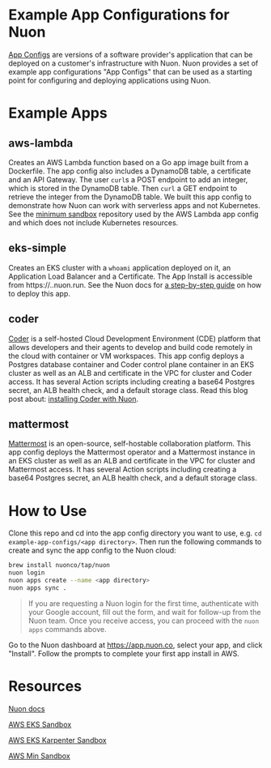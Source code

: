 # Example App Configurations for Nuon

[App Configs](https://docs.nuon.co/concepts/apps) are versions of a software provider's application that can be deployed on a customer's infrastructure with Nuon. Nuon provides a set of example app configurations "App Configs" that can be used as a starting point for configuring and deploying applications using Nuon.

# Example Apps

## aws-lambda

Creates an AWS Lambda function based on a Go app image built from a Dockerfile. The app config also includes a DynamoDB table, a certificate and an API Gateway. The user `curl`s a POST endpoint to add an integer, which is stored in the DynamoDB table. Then `curl` a GET endpoint to retrieve the integer from the DynamoDB table. We built this app config to demonstrate how Nuon can work with serverless apps and not Kubernetes. See the [minimum sandbox](https://github.com/nuonco/aws-min-sandbox) repository used by the AWS Lambda app config and which does not include Kubernetes resources.

## eks-simple

Creates an EKS cluster with a `whoami` application deployed on it, an Application Load Balancer and a Certificate. The App Install is accessible from https://<subdomain input>.<install id>.nuon.run. See the Nuon docs for [a step-by-step guide](https://docs.nuon.co/get-started/create-your-first-app) on how to deploy this app.

## coder

[Coder](https://coder.com) is a self-hosted Cloud Development Environment (CDE) platform that allows developers and their agents to develop and build code remotely in the cloud with container or VM workspaces. This app config deploys a Postgres database container and Coder control plane container in an EKS cluster as well as an ALB and certificate in the VPC for cluster and Coder access. It has several Action scripts including creating a base64 Postgres secret, an ALB health check, and a default storage class. Read this blog post about: [installing Coder with Nuon](https://nuon.co/blog/installing-coder-with-nuon/).

## mattermost

[Mattermost](https://mattermost.com) is an open-source, self-hostable collaboration platform. This app config deploys the Mattermost operator and a Mattermost instance in an EKS cluster as well as an ALB and certificate in the VPC for cluster and Mattermost access. It has several Action scripts including creating a base64 Postgres secret, an ALB health check, and a default storage class.

# How to Use

Clone this repo and cd into the app config directory you want to use, e.g. `cd example-app-configs/<app directory>`. Then run the following commands to create and sync the app config to the Nuon cloud:

```bash
brew install nuonco/tap/nuon
nuon login
nuon apps create --name <app directory>
nuon apps sync .
```

> If you are requesting a Nuon login for the first time, authenticate with your Google account, fill out the form, and wait for follow-up from the Nuon team. Once you receive access, you can proceed with the `nuon apps` commands above.

Go to the Nuon dashboard at https://app.nuon.co, select your app, and click "Install". Follow the prompts to complete your first app install in AWS.

# Resources

[Nuon docs](https://docs.nuon.co)

[AWS EKS Sandbox](https://github.com/nuonco/aws-eks-sandbox)

[AWS EKS Karpenter Sandbox](https://github.com/nuonco/aws-eks-karpenter-sandbox)

[AWS Min Sandbox](https://github.com/nuonco/aws-min-sandbox)
